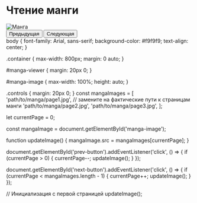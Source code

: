 <!DOCTYPE html>
<html lang="ru">
<head>
    <meta charset="UTF-8">
    <meta name="viewport" content="width=device-width, initial-scale=1.0">
    <link rel="stylesheet" href="styles.css">
    <title>Чтение манги</title>
</head>
<body>
    <div class="container">
        <h1>Чтение манги</h1>
        <div id="manga-viewer">
            <img id="manga-image" src="" alt="Манга">
        </div>
        <div class="controls">
            <button id="prev-button">Предыдущая</button>
            <button id="next-button">Следующая</button>
        </div>
    </div>
    <script src="script.js"></script>
</body>
</html>
body {
    font-family: Arial, sans-serif;
    background-color: #f9f9f9;
    text-align: center;
}

.container {
    max-width: 800px;
    margin: 0 auto;
}

#manga-viewer {
    margin: 20px 0;
}

#manga-image {
    max-width: 100%;
    height: auto;
}

.controls {
    margin: 20px 0;
}
const mangaImages = [
    'path/to/manga/page1.jpg', // замените на фактические пути к страницам манги
    'path/to/manga/page2.jpg',
    'path/to/manga/page3.jpg',
];

let currentPage = 0;

const mangaImage = document.getElementById('manga-image');

function updateImage() {
    mangaImage.src = mangaImages[currentPage];
}

document.getElementById('prev-button').addEventListener('click', () => {
    if (currentPage > 0) {
        currentPage--;
        updateImage();
    }
});

document.getElementById('next-button').addEventListener('click', () => {
    if (currentPage < mangaImages.length - 1) {
        currentPage++;
        updateImage();
    }
});

// Инициализация с первой страницей
updateImage();
